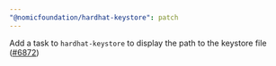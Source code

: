 ```yaml
---
"@nomicfoundation/hardhat-keystore": patch
---
```


Add a task to `hardhat-keystore` to display the path to the keystore file ([#6872](https://github.com/NomicFoundation/hardhat/issues/6872))
